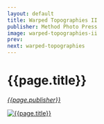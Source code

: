```yaml
---
layout: default
title: Warped Topographies II
publisher: Method Photo Press
image: warped-topographies-ii
prev: 
next: warped-topographies
---
```


# {{page.title}}<br />
[*{{page.publisher}}*](https://method.photo/books/warped-topographies-ii)

[![{{page.title}}]({{page.image}}.webp "{{page.title}}")]({{page.next}})
